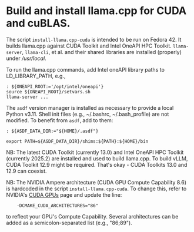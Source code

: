 # Build and install llama.cpp for CUDA and cuBLAS.

The script `install-llama.cpp-cuda` is intended to be run on
Fedora 42. It builds llama.cpp against CUDA Toolkit and Intel OneAPI
HPC Toolkit. `llama-server`, `llama-cli`, et al. and their shared
libraries are installed (properly) under */usr/local*.

To run the llama.cpp commands, add Intel oneAPI library paths to
LD_LIBRARY_PATH, e.g.,

```
: ${ONEAPI_ROOT:='/opt/intel/oneapi'}
source ${ONEAPI_ROOT}/setvars.sh
llama-server ...
```

The `asdf` version manager is installed as necessary to provide a
local Python v3.11. Shell init files (e.g., ~/.bashrc,
~/.bash_profile) are not modified. To benefit from `asdf`, add to
them:

```
: ${ASDF_DATA_DIR:="${HOME}/.asdf"}

export PATH=${ASDF_DATA_DIR}/shims:${PATH}:${HOME}/bin
```

NB: The latest CUDA Toolkit (currently 13.0) and Intel OneAPI HPC
Toolkit (currently 2025.2) are installed and used to build llama.cpp.
To build vLLM, CUDA Toolkit 12.9 might be required. That's okay - CUDA
Toolkits 13.0 and 12.9 can coexist.

NB: The NVIDIA Ampere architecture (CUDA GPU Compute Capability 8.6)
is hardcoded in the script `install-llama.cpp-cuda`.  To change this,
refer to NVIDIA's [CUDA GPUs](https://developer.nvidia.com/cuda-gpus)
page and update the line:

```
    -DCMAKE_CUDA_ARCHITECTURES="86"
```

to reflect your GPU's Compute Capability. Several architectures can be
added as a semicolon-separated list (e.g., "86;89").
